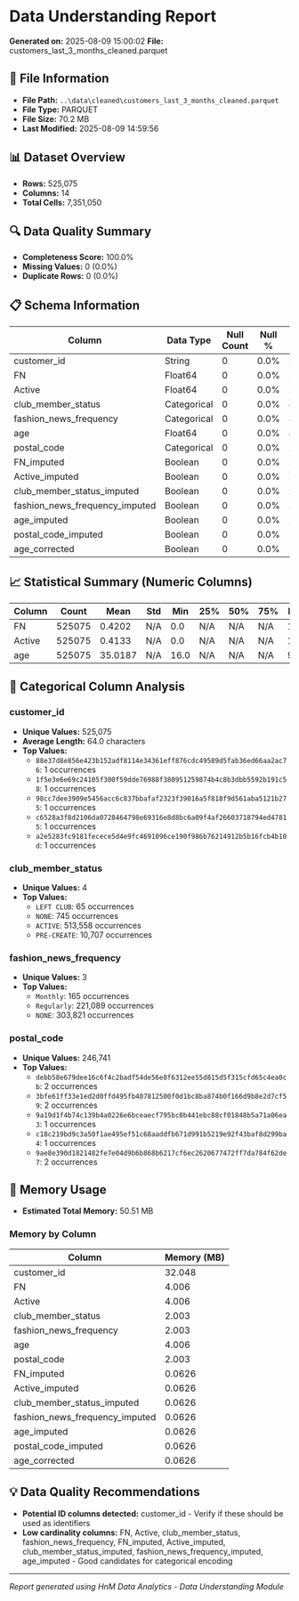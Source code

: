 # Data Understanding Report
**Generated on:** 2025-08-09 15:00:02
**File:** customers_last_3_months_cleaned.parquet

## 📄 File Information
- **File Path:** `..\data\cleaned\customers_last_3_months_cleaned.parquet`
- **File Type:** PARQUET
- **File Size:** 70.2 MB
- **Last Modified:** 2025-08-09 14:59:56

## 📊 Dataset Overview
- **Rows:** 525,075
- **Columns:** 14
- **Total Cells:** 7,351,050

## 🔍 Data Quality Summary
- **Completeness Score:** 100.0%
- **Missing Values:** 0 (0.0%)
- **Duplicate Rows:** 0 (0.0%)

## 📋 Schema Information
| Column | Data Type | Null Count | Null % | Unique Count | Unique % |
|--------|-----------|------------|---------|--------------|----------|
| customer_id | String | 0 | 0.0% | 525,075 | 100.0% |
| FN | Float64 | 0 | 0.0% | 2 | 0.0% |
| Active | Float64 | 0 | 0.0% | 2 | 0.0% |
| club_member_status | Categorical | 0 | 0.0% | 4 | 0.0% |
| fashion_news_frequency | Categorical | 0 | 0.0% | 3 | 0.0% |
| age | Float64 | 0 | 0.0% | 83 | 0.02% |
| postal_code | Categorical | 0 | 0.0% | 246,741 | 46.99% |
| FN_imputed | Boolean | 0 | 0.0% | 2 | 0.0% |
| Active_imputed | Boolean | 0 | 0.0% | 2 | 0.0% |
| club_member_status_imputed | Boolean | 0 | 0.0% | 2 | 0.0% |
| fashion_news_frequency_imputed | Boolean | 0 | 0.0% | 2 | 0.0% |
| age_imputed | Boolean | 0 | 0.0% | 2 | 0.0% |
| postal_code_imputed | Boolean | 0 | 0.0% | 1 | 0.0% |
| age_corrected | Boolean | 0 | 0.0% | 1 | 0.0% |

## 📈 Statistical Summary (Numeric Columns)
| Column | Count | Mean | Std | Min | 25% | 50% | 75% | Max |
|--------|-------|------|-----|-----|-----|-----|-----|-----|
| FN | 525075 | 0.4202 | N/A | 0.0 | N/A | N/A | N/A | 1.0 |
| Active | 525075 | 0.4133 | N/A | 0.0 | N/A | N/A | N/A | 1.0 |
| age | 525075 | 35.0187 | N/A | 16.0 | N/A | N/A | N/A | 99.0 |

## 📝 Categorical Column Analysis
### customer_id
- **Unique Values:** 525,075
- **Average Length:** 64.0 characters
- **Top Values:**
  - `88e37d8e856e423b152adf8114e34361eff876cdc49589d5fab36ed66aa2ac76`: 1 occurrences
  - `1f5e3e6e69c24105f300f59dde76988f380951259874b4c8b3dbb5592b191c58`: 1 occurrences
  - `98cc7dee3909e5456acc6c837bbafaf2323f39016a5f818f9d561aba5121b275`: 1 occurrences
  - `c6528a3f8d2106da0728464798e69316e8d8bc6a09f4af26603718794ed47815`: 1 occurrences
  - `a2e5283fc9181fecece5d4e9fc4691096ce190f986b76214912b5b16fcb4b10d`: 1 occurrences

### club_member_status
- **Unique Values:** 4
- **Top Values:**
  - `LEFT CLUB`: 65 occurrences
  - `NONE`: 745 occurrences
  - `ACTIVE`: 513,558 occurrences
  - `PRE-CREATE`: 10,707 occurrences

### fashion_news_frequency
- **Unique Values:** 3
- **Top Values:**
  - `Monthly`: 165 occurrences
  - `Regularly`: 221,089 occurrences
  - `NONE`: 303,821 occurrences

### postal_code
- **Unique Values:** 246,741
- **Top Values:**
  - `debb58e679dee16c6f4c2badf54de56e8f6312ee55d815d5f315cfd65c4ea0cb`: 2 occurrences
  - `3bfe61ff33e1ed2d0ffd495fb407812500f0d1bc8ba874b0f166d9b8e2d7cf59`: 2 occurrences
  - `9a19d1f4b74c139b4a0226e6bceaecf795bc0b441ebc88cf01848b5a71a06ea3`: 1 occurrences
  - `c18c219bd9c3a50f1ae495ef51c68aaddfb671d991b5219e92f43baf8d299ba4`: 1 occurrences
  - `9ae8e390d1821482fe7e04d9b6b868b6217cf6ec2620677472ff7da784f62de7`: 2 occurrences

## 💾 Memory Usage
- **Estimated Total Memory:** 50.51 MB

### Memory by Column
| Column | Memory (MB) |
|--------|-------------|
| customer_id | 32.048 |
| FN | 4.006 |
| Active | 4.006 |
| club_member_status | 2.003 |
| fashion_news_frequency | 2.003 |
| age | 4.006 |
| postal_code | 2.003 |
| FN_imputed | 0.0626 |
| Active_imputed | 0.0626 |
| club_member_status_imputed | 0.0626 |
| fashion_news_frequency_imputed | 0.0626 |
| age_imputed | 0.0626 |
| postal_code_imputed | 0.0626 |
| age_corrected | 0.0626 |

## 💡 Data Quality Recommendations
- **Potential ID columns detected:** customer_id - Verify if these should be used as identifiers
- **Low cardinality columns:** FN, Active, club_member_status, fashion_news_frequency, FN_imputed, Active_imputed, club_member_status_imputed, fashion_news_frequency_imputed, age_imputed - Good candidates for categorical encoding

---
*Report generated using HnM Data Analytics - Data Understanding Module*